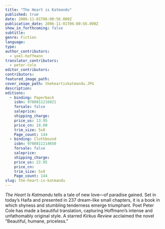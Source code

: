 ```yaml
---
title: "The Heart is Katmandu"
published: true
date: 2006-11-01T06:00:56.000Z
publication_date: 2006-11-01T06:00:56.000Z
show_in_forthcoming: false
subtitle:
genre: Fiction
language:
type:
author_contributors:
  - yoel-hoffmann
translator_contributors:
  - peter-cole
editor_contributors:
contributors:
featured_image_path:
cover_image_path: theheartiskatmandu.JPG
description:
editions:
  - binding: Paperback
    isbn: 9780811216821
    forsale: false
    saleprice:
    shipping_charge:
    price_us: 13.95
    price_cn: 18.00
    trim_size: 5x8
    Page_count: 144
  - binding: Clothbound
    isbn: 9780811214650
    forsale: false
    saleprice:
    shipping_charge:
    price_us: 22.95
    price_cn:
    trim_size: 5x8
    Page_count: 144
slug: the-heart-is-katmandu
---
```


_The Heart Is Katmandu_ tells a tale of new love—of paradise gained. Set in today’s Haifa and presented in 237 dream-like small chapters, it is a book in which shyness and stumbling tenderness emerge triumphant. Poet Peter Cole has made a beautiful translation, capturing Hoffmann’s intense and unfathomably original style. A starred _Kirkus Review_ acclaimed the novel "Beautiful, humane, priceless."

